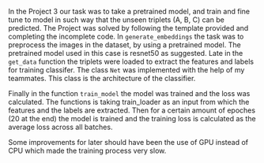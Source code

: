 In the Project 3 our task was to take a pretrained model, and train and fine tune to model in such way that the unseen triplets (A, B, C) can be predicted. The Project was solved by following the template provided and completing the incomplete code. In `generate_embeddings` the task was to preprocess the images in the dataset, by using a pretrained model. The pretrained model used in this case is resnet50 as suggested. Late in the `get_data` function the triplets were loaded to extract the features and labels for training classifer. The class `Net` was implemented with the help of my teammates. This class is the architecture of the classifier.

Finally in the function `train_model` the model was trained and the loss was calculated. The functions is taking train_loader as an input from which the features and the labels are extracted. Then for a certain amount of epoches (20 at the end) the model is trained and the training loss is calculated as the average loss across all batches. 

Some improvements for later should have been the use of GPU instead of CPU which made the training process very slow.